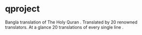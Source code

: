 # qproject
Bangla translation of The Holy Quran . Translated by 20 renowned translators. At a glance 20 translations of every single line .
